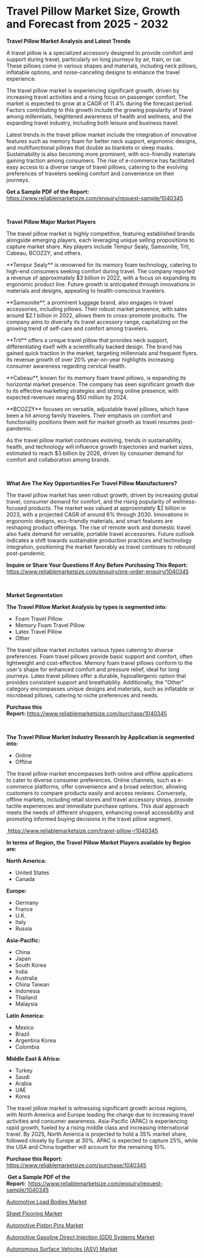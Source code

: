 <p><h1>Travel Pillow Market Size, Growth and Forecast from 2025 - 2032</h1></p><p><strong>Travel Pillow Market Analysis and Latest Trends</strong></p>
<p><p>A travel pillow is a specialized accessory designed to provide comfort and support during travel, particularly on long journeys by air, train, or car. These pillows come in various shapes and materials, including neck pillows, inflatable options, and noise-canceling designs to enhance the travel experience. </p><p>The travel pillow market is experiencing significant growth, driven by increasing travel activities and a rising focus on passenger comfort. The market is expected to grow at a CAGR of 11.4% during the forecast period. Factors contributing to this growth include the growing popularity of travel among millennials, heightened awareness of health and wellness, and the expanding travel industry, including both leisure and business travel. </p><p>Latest trends in the travel pillow market include the integration of innovative features such as memory foam for better neck support, ergonomic designs, and multifunctional pillows that double as blankets or sleep masks. Sustainability is also becoming more prominent, with eco-friendly materials gaining traction among consumers. The rise of e-commerce has facilitated easy access to a diverse range of travel pillows, catering to the evolving preferences of travelers seeking comfort and convenience on their journeys.</p></p>
<p><strong>Get a Sample PDF of the Report:&nbsp;</strong> <a href="https://www.reliablemarketsize.com/enquiry/request-sample/1040345?utm_campaign=2242&utm_medium=2&utm_source=Github&utm_content=ia&utm_term=06022025&utm_id=travel-pillow">https://www.reliablemarketsize.com/enquiry/request-sample/1040345</a></p>
<p>&nbsp;</p>
<p><strong>Travel Pillow Major Market Players</strong></p>
<p><p>The travel pillow market is highly competitive, featuring established brands alongside emerging players, each leveraging unique selling propositions to capture market share. Key players include Tempur Sealy, Samsonite, Trtl, Cabeau, BCOZZY, and others.</p><p>**Tempur Sealy** is renowned for its memory foam technology, catering to high-end consumers seeking comfort during travel. The company reported a revenue of approximately $3 billion in 2022, with a focus on expanding its ergonomic product line. Future growth is anticipated through innovations in materials and designs, appealing to health-conscious travelers.</p><p>**Samsonite**, a prominent luggage brand, also engages in travel accessories, including pillows. Their robust market presence, with sales around $2.1 billion in 2022, allows them to cross-promote products. The company aims to diversify its travel accessory range, capitalizing on the growing trend of self-care and comfort among travelers.</p><p>**Trtl** offers a unique travel pillow that provides neck support, differentiating itself with a scientifically backed design. The brand has gained quick traction in the market, targeting millennials and frequent flyers. Its revenue growth of over 20% year-on-year highlights increasing consumer awareness regarding cervical health.</p><p>**Cabeau**, known for its memory foam travel pillows, is expanding its horizontal market presence. The company has seen significant growth due to its effective marketing strategies and strong online presence, with expected revenues nearing $50 million by 2024.</p><p>**BCOZZY** focuses on versatile, adjustable travel pillows, which have been a hit among family travelers. Their emphasis on comfort and functionality positions them well for market growth as travel resumes post-pandemic.</p><p>As the travel pillow market continues evolving, trends in sustainability, health, and technology will influence growth trajectories and market sizes, estimated to reach $3 billion by 2026, driven by consumer demand for comfort and collaboration among brands.</p></p>
<p>&nbsp;</p>
<p><strong>What Are The Key Opportunities For Travel Pillow Manufacturers?</strong></p>
<p><p>The travel pillow market has seen robust growth, driven by increasing global travel, consumer demand for comfort, and the rising popularity of wellness-focused products. The market was valued at approximately $2 billion in 2023, with a projected CAGR of around 6% through 2030. Innovations in ergonomic designs, eco-friendly materials, and smart features are reshaping product offerings. The rise of remote work and domestic travel also fuels demand for versatile, portable travel accessories. Future outlook indicates a shift towards sustainable production practices and technology integration, positioning the market favorably as travel continues to rebound post-pandemic.</p></p>
<p><strong>Inquire or Share Your Questions If Any Before Purchasing This Report:</strong> <a href="https://www.reliablemarketsize.com/enquiry/pre-order-enquiry/1040345?utm_campaign=2242&utm_medium=2&utm_source=Github&utm_content=ia&utm_term=06022025&utm_id=travel-pillow">https://www.reliablemarketsize.com/enquiry/pre-order-enquiry/1040345</a></p>
<p>&nbsp;</p>
<p><strong>Market Segmentation</strong></p>
<p><strong>The Travel Pillow Market Analysis by types is segmented into:</strong></p>
<p><ul><li>Foam Travel Pillow</li><li>Memory Foam Travel Pillow</li><li>Latex Travel Pillow</li><li>Other</li></ul></p>
<p><p>The travel pillow market includes various types catering to diverse preferences. Foam travel pillows provide basic support and comfort, often lightweight and cost-effective. Memory foam travel pillows conform to the user's shape for enhanced comfort and pressure relief, ideal for long journeys. Latex travel pillows offer a durable, hypoallergenic option that provides consistent support and breathability. Additionally, the "Other" category encompasses unique designs and materials, such as inflatable or microbead pillows, catering to niche preferences and needs.</p></p>
<p><strong>Purchase this Report:&nbsp;</strong><a href="https://www.reliablemarketsize.com/purchase/1040345?utm_campaign=2242&utm_medium=2&utm_source=Github&utm_content=ia&utm_term=06022025&utm_id=travel-pillow">https://www.reliablemarketsize.com/purchase/1040345</a></p>
<p>&nbsp;</p>
<p><strong>The Travel Pillow Market Industry Research by Application is segmented into:</strong></p>
<p><ul><li>Online</li><li>Offline</li></ul></p>
<p><p>The travel pillow market encompasses both online and offline applications to cater to diverse consumer preferences. Online channels, such as e-commerce platforms, offer convenience and a broad selection, allowing customers to compare products easily and access reviews. Conversely, offline markets, including retail stores and travel accessory shops, provide tactile experiences and immediate purchase options. This dual approach meets the needs of different shoppers, enhancing overall accessibility and promoting informed buying decisions in the travel pillow segment.</p></p>
<p><a href="https://www.reliablemarketsize.com/travel-pillow-r1040345?utm_campaign=2242&utm_medium=2&utm_source=Github&utm_content=ia&utm_term=06022025&utm_id=travel-pillow">&nbsp;https://www.reliablemarketsize.com/travel-pillow-r1040345</a></p>
<p><strong>In terms of Region, the Travel Pillow Market Players available by Region are:</strong></p>
<p>
    <p> <strong> North America: </strong>
        <ul>
            <li>United States</li>
            <li>Canada</li>
        </ul>
        </p> 
    <p> <strong> Europe: </strong>
        <ul>
            <li>Germany</li>
            <li>France</li>
            <li>U.K.</li>
            <li>Italy</li>
            <li>Russia</li>
        </ul>
        </p> 
    <p> <strong> Asia-Pacific: </strong>
        <ul>
            <li>China</li>
            <li>Japan</li>
            <li>South Korea</li>
            <li>India</li>
            <li>Australia</li>
            <li>China Taiwan</li>
            <li>Indonesia</li>
            <li>Thailand</li>
            <li>Malaysia</li>
        </ul>
        </p> 
    <p> <strong> Latin America: </strong>
        <ul>
            <li>Mexico</li>
            <li>Brazil</li>
            <li>Argentina Korea</li>
            <li>Colombia</li>
        </ul>
        </p> 
    <p> <strong> Middle East & Africa: </strong>
        <ul>
            <li>Turkey</li>
            <li>Saudi</li>
            <li>Arabia</li>
            <li>UAE</li>
            <li>Korea</li>
        </ul>
    </p>
    </p>
<p><p>The travel pillow market is witnessing significant growth across regions, with North America and Europe leading the charge due to increasing travel activities and consumer awareness. Asia-Pacific (APAC) is experiencing rapid growth, fueled by a rising middle class and increasing international travel. By 2025, North America is projected to hold a 35% market share, followed closely by Europe at 30%. APAC is expected to capture 25%, while the USA and China together will account for the remaining 10%.</p></p>
<p><strong>Purchase this Report: </strong><a href="https://www.reliablemarketsize.com/purchase/1040345?utm_campaign=2242&utm_medium=2&utm_source=Github&utm_content=ia&utm_term=06022025&utm_id=travel-pillow">https://www.reliablemarketsize.com/purchase/1040345</a></p>
<p>&nbsp;<strong>Get a Sample PDF of the Report:&nbsp;&nbsp;</strong><a href="https://www.reliablemarketsize.com/enquiry/request-sample/1040345?utm_campaign=2242&utm_medium=2&utm_source=Github&utm_content=ia&utm_term=06022025&utm_id=travel-pillow">https://www.reliablemarketsize.com/enquiry/request-sample/1040345</a></p>
<p><strong></strong></p>
<p><p><a href="https://www.linkedin.com/pulse/global-automotive-load-bodies-market-research-report-forecasted-wnlqe?utm_campaign=2242&utm_medium=2&utm_source=Github&utm_content=ia&utm_term=06022025&utm_id=travel-pillow">Automotive Load Bodies Market</a></p><p><a href="https://github.com/suleimannichelle7/Market-Research-Report-List-1/blob/main/sheet-flooring-market.md?utm_campaign=2242&utm_medium=2&utm_source=Github&utm_content=ia&utm_term=06022025&utm_id=travel-pillow">Sheet Flooring Market</a></p><p><a href="https://www.linkedin.com/pulse/automotive-piston-pins-market-size-continuously-growing-cagr-nlj6e?utm_campaign=2242&utm_medium=2&utm_source=Github&utm_content=ia&utm_term=06022025&utm_id=travel-pillow">Automotive Piston Pins Market</a></p><p><a href="https://www.linkedin.com/pulse/sales-channel-penetration-market-opportunities-automotive-9x9cc?utm_campaign=2242&utm_medium=2&utm_source=Github&utm_content=ia&utm_term=06022025&utm_id=travel-pillow">Automotive Gasoline Direct Injection (GDI) Systems Market</a></p><p><a href="https://www.linkedin.com/pulse/astudy-onthe-global-autonomous-surface-vehicles-asv-market-qt4ic?utm_campaign=2242&utm_medium=2&utm_source=Github&utm_content=ia&utm_term=06022025&utm_id=travel-pillow">Autonomous Surface Vehicles (ASV) Market</a></p></p>